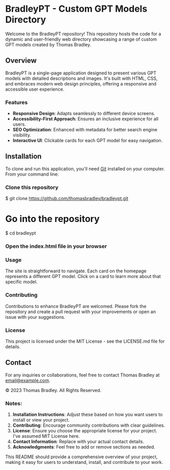 # BradleyPT - Custom GPT Models Directory

Welcome to the BradleyPT repository! This repository hosts the code for a dynamic and user-friendly web directory showcasing a range of custom GPT models created by Thomas Bradley.

## Overview

BradleyPT is a single-page application designed to present various GPT models with detailed descriptions and images. It's built with HTML, CSS, and embraces modern web design principles, offering a responsive and accessible user experience.

### Features

- **Responsive Design**: Adapts seamlessly to different device screens.
- **Accessibility-First Approach**: Ensures an inclusive experience for all users.
- **SEO Optimization**: Enhanced with metadata for better search engine visibility.
- **Interactive UI**: Clickable cards for each GPT model for easy navigation.

## Installation

To clone and run this application, you'll need [Git](https://git-scm.com) installed on your computer. From your command line:

### Clone this repository

$ git clone https://github.com/thomasbradley/bradleypt.git

# Go into the repository

$ cd bradleypt

### Open the index.html file in your browser

### Usage

The site is straightforward to navigate. Each card on the homepage represents a different GPT model. Click on a card to learn more about that specific model.

### Contributing

Contributions to enhance BradleyPT are welcomed. Please fork the repository and create a pull request with your improvements or open an issue with your suggestions.

### License

This project is licensed under the MIT License - see the LICENSE.md file for details.

## Contact

For any inquiries or collaborations, feel free to contact Thomas Bradley at email@example.com.

© 2023 Thomas Bradley. All Rights Reserved.

### Notes:

1. **Installation Instructions**: Adjust these based on how you want users to install or view your project.
2. **Contributing**: Encourage community contributions with clear guidelines.
3. **License**: Ensure you choose the appropriate license for your project. I've assumed MIT License here.
4. **Contact Information**: Replace with your actual contact details.
5. **Acknowledgments**: Feel free to add or remove sections as needed.

This README should provide a comprehensive overview of your project, making it easy for users to understand, install, and contribute to your work.
